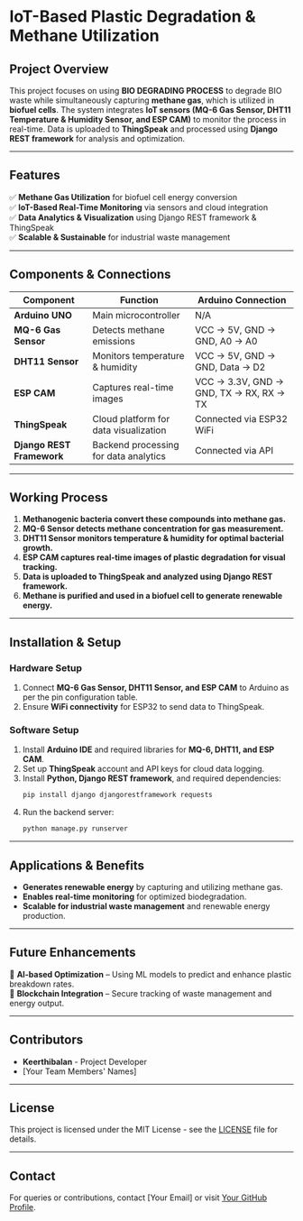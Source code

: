 # IoT-Based Plastic Degradation & Methane Utilization

## Project Overview
This project focuses on using **BIO DEGRADING PROCESS** to degrade BIO waste while simultaneously capturing **methane gas**, which is utilized in **biofuel cells**. The system integrates **IoT sensors (MQ-6 Gas Sensor, DHT11 Temperature & Humidity Sensor, and ESP CAM)** to monitor the process in real-time. Data is uploaded to **ThingSpeak** and processed using **Django REST framework** for analysis and optimization.

---

## Features
✅ **Methane Gas Utilization** for biofuel cell energy conversion  
✅ **IoT-Based Real-Time Monitoring** via sensors and cloud integration  
✅ **Data Analytics & Visualization** using Django REST framework & ThingSpeak  
✅ **Scalable & Sustainable** for industrial waste management  

---

## Components & Connections

| **Component**  | **Function**  | **Arduino Connection**  |
|---------------|--------------|-------------------------|
| **Arduino UNO** | Main microcontroller | N/A  |
| **MQ-6 Gas Sensor** | Detects methane emissions | VCC → 5V, GND → GND, A0 → A0 |
| **DHT11 Sensor** | Monitors temperature & humidity | VCC → 5V, GND → GND, Data → D2 |
| **ESP CAM** | Captures real-time images | VCC → 3.3V, GND → GND, TX → RX, RX → TX |
| **ThingSpeak** | Cloud platform for data visualization | Connected via ESP32 WiFi |
| **Django REST Framework** | Backend processing for data analytics | Connected via API |

---

## Working Process
 
1. **Methanogenic bacteria convert these compounds into methane gas.**  
2. **MQ-6 Sensor detects methane concentration for gas measurement.**  
3. **DHT11 Sensor monitors temperature & humidity for optimal bacterial growth.**  
4. **ESP CAM captures real-time images of plastic degradation for visual tracking.**  
5. **Data is uploaded to ThingSpeak and analyzed using Django REST framework.**  
6. **Methane is purified and used in a biofuel cell to generate renewable energy.**  

---

## Installation & Setup
### **Hardware Setup**
1. Connect **MQ-6 Gas Sensor, DHT11 Sensor, and ESP CAM** to Arduino as per the pin configuration table.
2. Ensure **WiFi connectivity** for ESP32 to send data to ThingSpeak.

### **Software Setup**
1. Install **Arduino IDE** and required libraries for **MQ-6, DHT11, and ESP CAM**.
2. Set up **ThingSpeak** account and API keys for cloud data logging.
3. Install **Python, Django REST framework**, and required dependencies:
   ```bash
   pip install django djangorestframework requests
   ```
4. Run the backend server:
   ```bash
   python manage.py runserver
   ```

---

## Applications & Benefits

- **Generates renewable energy** by capturing and utilizing methane gas.
- **Enables real-time monitoring** for optimized biodegradation.
- **Scalable for industrial waste management** and renewable energy production.

---

## Future Enhancements
🔹 **AI-based Optimization** – Using ML models to predict and enhance plastic breakdown rates.  
🔹 **Blockchain Integration** – Secure tracking of waste management and energy output.  

---

## Contributors
- **Keerthibalan** - Project Developer
- [Your Team Members' Names]

---

## License
This project is licensed under the MIT License - see the [LICENSE](LICENSE) file for details.

---

## Contact
For queries or contributions, contact [Your Email] or visit [Your GitHub Profile](https://github.com/yourusername).


